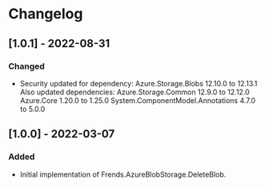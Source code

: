 # Changelog

## [1.0.1] - 2022-08-31
### Changed
- Security updated for dependency:
Azure.Storage.Blobs 12.10.0 to 12.13.1
Also updated dependencies:
Azure.Storage.Common 12.9.0 to 12.12.0
Azure.Core 1.20.0 to 1.25.0
System.ComponentModel.Annotations 4.7.0 to 5.0.0

## [1.0.0] - 2022-03-07
### Added
- Initial implementation of Frends.AzureBlobStorage.DeleteBlob.